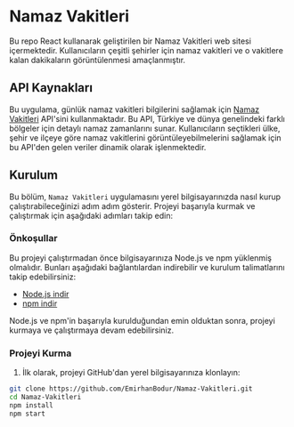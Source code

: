 # Namaz Vakitleri

Bu repo React kullanarak geliştirilen bir Namaz Vakitleri web sitesi içermektedir. Kullanıcıların çeşitli şehirler için namaz vakitleri ve o vakitlere kalan dakikaların görüntülenmesi amaçlanmıştır.

## API Kaynakları

Bu uygulama, günlük namaz vakitleri bilgilerini sağlamak için [Namaz Vakitleri](https://ezanvakti.herokuapp.com) API'sini kullanmaktadır. Bu API, Türkiye ve dünya genelindeki farklı bölgeler için detaylı namaz zamanlarını sunar. Kullanıcıların seçtikleri ülke, şehir ve ilçeye göre namaz vakitlerini görüntüleyebilmelerini sağlamak için bu API'den gelen veriler dinamik olarak işlenmektedir.

## Kurulum

Bu bölüm, `Namaz Vakitleri` uygulamasını yerel bilgisayarınızda nasıl kurup çalıştırabileceğinizi adım adım gösterir. Projeyi başarıyla kurmak ve çalıştırmak için aşağıdaki adımları takip edin:

### Önkoşullar

Bu projeyi çalıştırmadan önce bilgisayarınıza Node.js ve npm yüklenmiş olmalıdır. Bunları aşağıdaki bağlantılardan indirebilir ve kurulum talimatlarını takip edebilirsiniz:

- [Node.js indir](https://nodejs.org/)
- [npm indir](https://npmjs.com/)

Node.js ve npm'in başarıyla kurulduğundan emin olduktan sonra, projeyi kurmaya ve çalıştırmaya devam edebilirsiniz.

### Projeyi Kurma

1. İlk olarak, projeyi GitHub'dan yerel bilgisayarınıza klonlayın:

```bash
git clone https://github.com/EmirhanBodur/Namaz-Vakitleri.git
cd Namaz-Vakitleri
npm install
npm start
